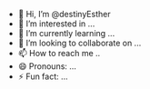 - 👋 Hi, I’m @destinyEsther
- 👀 I’m interested in ...
- 🌱 I’m currently learning ...
- 💞️ I’m looking to collaborate on ...
- 📫 How to reach me ..
- 😄 Pronouns: ...
- ⚡ Fun fact: ...

<!---
destinyEsther/destinyEsther is a ✨ special ✨ repository because its `README.md` (this file) appears on your GitHub profile.
You can click the Preview link to take a look at your changes.
--->
